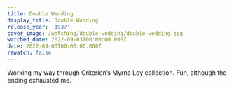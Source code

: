 ```yaml
---
title: Double Wedding
display_title: Double Wedding
release_year: '1937'
cover_image: /watching/double-wedding/double-wedding.jpg
watched_date: 2022-09-03T00:00:00.000Z
date: 2022-09-03T00:00:00.000Z
rewatch: false
---
```

Working my way through Criterion’s Myrna Loy collection. Fun, although the ending exhausted me.
